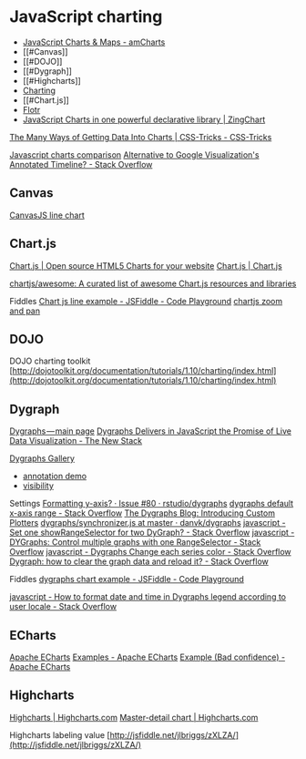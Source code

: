 # JavaScript charting 

- [JavaScript Charts & Maps - amCharts](https://www.amcharts.com/)
- [[#Canvas]]
- [[#DOJO]]
- [[#Dygraph]]
- [[#Highcharts]]
- [Charting](http://mannaio.altervista.org/design/interactive-javascript-charts/)
- [[#Chart.js]]
- [Flotr](https://www.script-tutorials.com/html5-charts-and-graphs/) 
- [JavaScript Charts in one powerful declarative library | ZingChart](https://www.zingchart.com/)

[The Many Ways of Getting Data Into Charts | CSS-Tricks - CSS-Tricks](https://css-tricks.com/the-many-ways-of-getting-data-into-charts/)

[Javascript charts comparison](https://socialcompare.com/en/comparison/javascript-graphs-and-charts-libraries) 
[Alternative to Google Visualization's Annotated Timeline? - Stack Overflow](https://stackoverflow.com/questions/6783655/alternative-to-google-visualizations-annotated-timeline-graphing-library)


## Canvas

[CanvasJS line chart](http://canvasjs.com/html5-javascript-line-chart/)  

## Chart.js

[Chart.js | Open source HTML5 Charts for your website](https://www.chartjs.org/)
[Chart.js | Chart.js](https://www.chartjs.org/docs/latest/)

[chartjs/awesome: A curated list of awesome Chart.js resources and libraries](https://github.com/chartjs/awesome)

Fiddles
[Chart js line example - JSFiddle - Code Playground](https://jsfiddle.net/leighking2/vcpLzvzh/)
[chartjs zoom and pan](https://codepen.io/thinkerBell/pen/ZNNwWV)


## DOJO

DOJO charting toolkit [http://dojotoolkit.org/documentation/tutorials/1.10/charting/index.html](http://dojotoolkit.org/documentation/tutorials/1.10/charting/index.html)

## Dygraph

[Dygraphs — main page](https://dygraphs.com/)
[Dygraphs Delivers in JavaScript the Promise of Live Data Visualization - The New Stack](https://thenewstack.io/dygraphs-delivers-javascript-old-promise-smalltalk/)


[Dygraphs Gallery](https://dygraphs.com/gallery/#g/per-series)
- [annotation demo](https://dygraphs.com/tests/annotation.html)
- [visibility](https://dygraphs.com/tests/visibility.html)

Settings
[Formatting y-axis? · Issue #80 · rstudio/dygraphs](https://github.com/rstudio/dygraphs/issues/80)
[dygraphs default x-axis range - Stack Overflow](https://stackoverflow.com/questions/29667301/dygraphs-default-x-axis-range)
[The Dygraphs Blog: Introducing Custom Plotters](http://blog.dygraphs.com/2012/08/introducing-custom-plotters.html)
[dygraphs/synchronizer.js at master · danvk/dygraphs](https://github.com/danvk/dygraphs/blob/master/src/extras/synchronizer.js)
[javascript - Set one showRangeSelector for two DyGraph? - Stack Overflow](https://stackoverflow.com/questions/43521905/set-one-showrangeselector-for-two-dygraph)
[javascript - DYGraphs: Control multiple graphs with one RangeSelector - Stack Overflow](https://stackoverflow.com/questions/40914870/dygraphs-control-multiple-graphs-with-one-rangeselector)
[javascript - Dygraphs Change each series color - Stack Overflow](https://stackoverflow.com/questions/18735253/dygraphs-change-each-series-color)
[Dygraph: how to clear the graph data and reload it? - Stack Overflow](https://stackoverflow.com/questions/18826880/dygraph-how-to-clear-the-graph-data-and-reload-it)

Fiddles
[dygraphs chart example - JSFiddle - Code Playground](https://jsfiddle.net/0h1z72s0/)

[javascript - How to format date and time in Dygraphs legend according to user locale - Stack Overflow](https://stackoverflow.com/questions/32148482/how-to-format-date-and-time-in-dygraphs-legend-according-to-user-locale)

## ECharts

[Apache ECharts](https://echarts.apache.org/en/index.html)
[Examples - Apache ECharts](https://echarts.apache.org/examples/en/index.html)
[Example (Bad confidence) - Apache ECharts](https://echarts.apache.org/examples/en/editor.html?c=confidence-band)


## Highcharts

[Highcharts | Highcharts.com](https://www.highcharts.com/demo)
[Master-detail chart | Highcharts.com](https://www.highcharts.com/demo/dynamic-master-detail)

Highcharts labeling value [http://jsfiddle.net/jlbriggs/zXLZA/](http://jsfiddle.net/jlbriggs/zXLZA/)